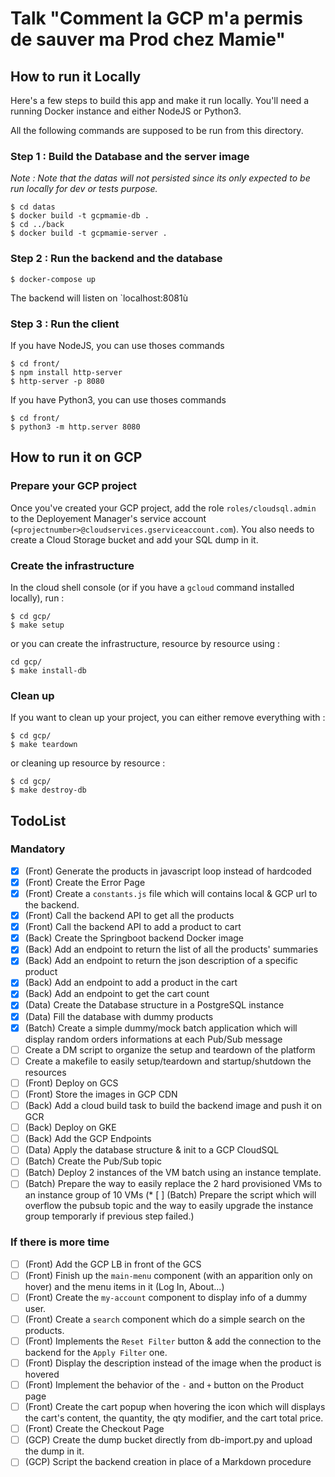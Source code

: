 # Talk "Comment la GCP m'a permis de sauver ma Prod chez Mamie"

## How to run it Locally

Here's a few steps to build this app and make it run locally. You'll need a 
running Docker instance and either NodeJS or Python3.

All the following commands are supposed to be run from this directory.

### Step 1 : Build the Database and the server image

_Note : Note that the datas will not persisted since its only expected to be run_
_locally for dev or tests purpose._

```
$ cd datas
$ docker build -t gcpmamie-db .
$ cd ../back
$ docker build -t gcpmamie-server .
```

### Step 2 : Run the backend and the database

```
$ docker-compose up
```

The backend will listen on `localhost:8081ù 

### Step 3 : Run the client 

If you have NodeJS, you can use thoses commands
```
$ cd front/
$ npm install http-server
$ http-server -p 8080 
```

If you have Python3, you can use thoses commands
```
$ cd front/
$ python3 -m http.server 8080
```

## How to run it on GCP

### Prepare your GCP project

Once you've created your GCP project, add the role `roles/cloudsql.admin` to the
Deployement Manager's service account 
(`<projectnumber>@cloudservices.gserviceaccount.com`). 
You also needs to create a Cloud Storage bucket and add your SQL dump in it.

### Create the infrastructure

In the cloud shell console (or if you have a `gcloud` command installed locally),
run : 

```
$ cd gcp/
$ make setup
```

or you can create the infrastructure, resource by resource using :

```
cd gcp/
$ make install-db
```

### Clean up 

If you want to clean up your project, you can either remove everything with :
```
$ cd gcp/
$ make teardown
```

or cleaning up resource by resource : 
```
$ cd gcp/
$ make destroy-db
```

## TodoList

### Mandatory 
* [X] (Front) Generate the products in javascript loop instead of hardcoded
* [X] (Front) Create the Error Page
* [X] (Front) Create a `constants.js` file which will contains local & GCP
    url to the backend.
* [X] (Front) Call the backend API to get all the products
* [X] (Front) Call the backend API to add a product to cart
* [X] (Back) Create the Springboot backend Docker image
* [X] (Back) Add an endpoint to return the list of all the products' summaries
* [X] (Back) Add an endpoint to return the json description of a specific
    product
* [X] (Back) Add an endpoint to add a product in the cart
* [X] (Back) Add an endpoint to get the cart count
* [X] (Data) Create the Database structure in a PostgreSQL instance
* [X] (Data) Fill the database with dummy products
* [X] (Batch) Create a simple dummy/mock batch application which will display
    random orders informations at each Pub/Sub message
* [ ] Create a DM script to organize the setup and teardown of the platform
* [ ] Create a makefile to easily setup/teardown and startup/shutdown the resources
* [ ] (Front) Deploy on GCS
* [ ] (Front) Store the images in GCP CDN
* [ ] (Back) Add a cloud build task to build the backend image and push it on 
    GCR
* [ ] (Back) Deploy on GKE
* [ ] (Back) Add the GCP Endpoints
* [ ] (Data) Apply the database structure & init to a GCP CloudSQL
* [ ] (Batch) Create the Pub/Sub topic
* [ ] (Batch) Deploy 2 instances of the VM batch using an instance template.
* [ ] (Batch) Prepare the way to easily replace the 2 hard provisioned VMs to an instance 
    group of 10 VMs
(* [ ] (Batch) Prepare the script which will overflow the pubsub topic and the way 
    to easily upgrade the instance group temporarly if previous step failed.)

### If there is more time
* [ ] (Front) Add the GCP LB in front of the GCS
* [ ] (Front) Finish up the `main-menu` component (with an apparition only on 
    hover) and the menu items in it (Log In, About...)
* [ ] (Front) Create the `my-account` component to display info of a dummy user.
* [ ] (Front) Create a `search` component which do a simple search on the 
    products.
* [ ] (Front) Implements the `Reset Filter` button & add the connection to the 
    backend for the `Apply Filter` one.
* [ ] (Front) Display the description instead of the image when the product 
    is hovered
* [ ] (Front) Implement the behavior of the `-` and `+` button on the Product 
    page
* [ ] (Front) Create the cart popup when hovering the icon which will displays
    the cart's content, the quantity, the qty modifier, and the cart total price.
* [ ] (Front) Create the Checkout Page
* [ ] (GCP) Create the dump bucket directly from db-import.py and upload the 
    dump in it.
* [ ] (GCP) Script the backend creation in place of a Markdown procedure 
